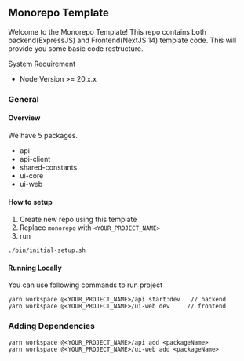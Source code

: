 ## Monorepo Template
Welcome to the Monorepo Template! This repo contains both backend(ExpressJS) and Frontend(NextJS 14) template code. This will provide you some basic code restructure.

System Requirement
- Node Version >= 20.x.x

### General
#### Overview
We have 5 packages.
- api
- api-client
- shared-constants
- ui-core
- ui-web

#### How to setup
1. Create new repo using this template
2. Replace `monorepo` with `<YOUR_PROJECT_NAME>`
3. run
```
./bin/initial-setup.sh
``` 

#### Running Locally
You can use following commands to run project
```
yarn workspace @<YOUR_PROJECT_NAME>/api start:dev   // backend
yarn workspace @<YOUR_PROJECT_NAME>/ui-web dev     // frontend
```

### Adding Dependencies
```
yarn workspace @<YOUR_PROJECT_NAME>/api add <packageName>
yarn workspace @<YOUR_PROJECT_NAME>/ui-web add <packageName>
```